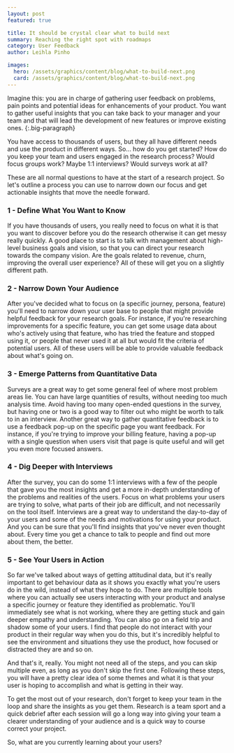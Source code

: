 ```yaml
---
layout: post
featured: true

title: It should be crystal clear what to build next
summary: Reaching the right spot with roadmaps
category: User Feedback
author: Leihla Pinho

images:
  hero: /assets/graphics/content/blog/what-to-build-next.png
  card: /assets/graphics/content/blog/what-to-build-next.png
---
```


Imagine this: you are in charge of gathering user feedback on problems, pain points and potential ideas for enhancements of your product. You want to gather useful insights that you can take back to your manager and your team and that will lead the development of new features or improve existing ones.
{:.big-paragraph}

You have access to thousands of users, but they all have different needs and use the product in different ways. So... how do you get started? How do you keep your team and users engaged in the research process? Would focus groups work? Maybe 1:1 interviews? Would surveys work at all?

These are all normal questions to have at the start of a research project. So let's outline a process you can use to narrow down our focus and get actionable insights that move the needle forward.

### 1 - Define What You Want to Know

If you have thousands of users, you really need to focus on what it is that you want to discover before you do the research otherwise it can get messy really quickly. A good place to start is to talk with management about high-level business goals and vision, so that you can direct your research towards the company vision. Are the goals related to revenue, churn, improving the overall user experience? All of these will get you on a slightly different path.

### 2 - Narrow Down Your Audience

After you've decided what to focus on (a specific journey, persona, feature) you'll need to narrow down your user base to people that might provide helpful feedback for your research goals. For instance, if you're researching improvements for a specific feature, you can get some usage data about who's actively using that feature, who has tried the feature and stopped using it, or people that never used it at all but would fit the criteria of potential users. All of these users will be able to provide valuable feedback about what's going on.

### 3 - Emerge Patterns from Quantitative Data

Surveys are a great way to get some general feel of where most problem areas lie. You can have large quantities of results, without needing too much analysis time. Avoid having too many open-ended questions in the survey, but having one or two is a good way to filter out who might be worth to talk to in an interview. Another great way to gather quantitative feedback is to use a feedback pop-up on the specific page you want feedback. For instance, if you're trying to improve your billing feature, having a pop-up with a single question when users visit that page is quite useful and will get you even more focused answers.

### 4 - Dig Deeper with Interviews

After the survey, you can do some 1:1 interviews with a few of the people that gave you the most insights and get a more in-depth understanding of the problems and realities of the users. Focus on what problems your users are trying to solve, what parts of their job are difficult, and not necessarily on the tool itself. Interviews are a great way to understand the day-to-day of your users and some of the needs and motivations for using your product. And you can be sure that you'll find insights that you've never even thought about. Every time you get a chance to talk to people and find out more about them, the better.

### 5 - See Your Users in Action

So far we've talked about ways of getting attitudinal data, but it's really important to get behaviour data as it shows you exactly what you're users do in the wild, instead of what they hope to do. There are multiple tools where you can actually see users interacting with your product and analyse a specific journey or feature they identified as problematic. You'll immediately see what is not working, where they are getting stuck and gain deeper empathy and understanding. You can also go on a field trip and shadow some of your users. I find that people do not interact with your product in their regular way when you do this, but it's incredibly helpful to see the environment and situations they use the product, how focused or distracted they are and so on.

And that's it, really. You might not need all of the steps, and you can skip multiple even, as long as you don't skip the first one. Following these steps, you will have a pretty clear idea of some themes and what it is that your user is hoping to accomplish and what is getting in their way. 

To get the most out of your research, don't forget to keep your team in the loop and share the insights as you get them. Research is a team sport and a quick debrief after each session will go a long way into giving your team a clearer understanding of your audience and is a quick way to course correct your project. 

So, what are you currently learning about your users?